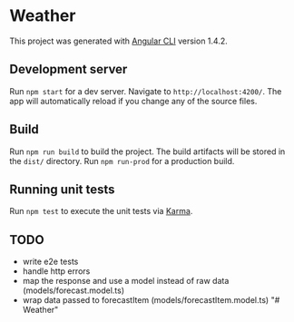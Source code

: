 # Weather

This project was generated with [Angular CLI](https://github.com/angular/angular-cli) version 1.4.2.

## Development server

Run `npm start` for a dev server. Navigate to `http://localhost:4200/`. The app will automatically reload if you change any of the source files.

## Build

Run `npm run build` to build the project. The build artifacts will be stored in the `dist/` directory.
Run `npm run-prod` for a production build.

## Running unit tests

Run `npm test` to execute the unit tests via [Karma](https://karma-runner.github.io).

## TODO

- write e2e tests
- handle http errors
- map the response and use a model instead of raw data (models/forecast.model.ts)
- wrap data passed to forecastItem (models/forecastItem.model.ts)
"# Weather" 

